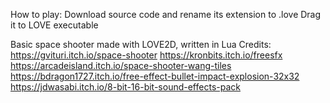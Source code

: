 How to play: Download source code and rename its extension to .love
Drag it to LOVE executable

Basic space shooter made with LOVE2D, written in Lua
Credits: 
https://gvituri.itch.io/space-shooter
https://kronbits.itch.io/freesfx
https://arcadeisland.itch.io/space-shooter-wang-tiles
https://bdragon1727.itch.io/free-effect-bullet-impact-explosion-32x32
https://jdwasabi.itch.io/8-bit-16-bit-sound-effects-pack
